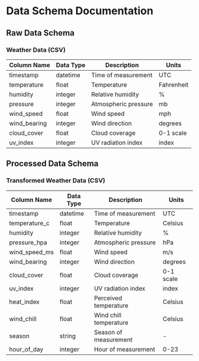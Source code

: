 # Data Schema Documentation

## Raw Data Schema

### Weather Data (CSV)
| Column Name   | Data Type | Description                    | Units      |
|--------------|-----------|--------------------------------|------------|
| timestamp    | datetime  | Time of measurement            | UTC        |
| temperature  | float     | Temperature                    | Fahrenheit |
| humidity     | integer   | Relative humidity              | %          |
| pressure     | integer   | Atmospheric pressure           | mb         |
| wind_speed   | float     | Wind speed                     | mph        |
| wind_bearing | integer   | Wind direction                 | degrees    |
| cloud_cover  | float     | Cloud coverage                 | 0-1 scale  |
| uv_index     | integer   | UV radiation index            | index      |

## Processed Data Schema

### Transformed Weather Data (CSV)
| Column Name      | Data Type | Description                    | Units      |
|-----------------|-----------|--------------------------------|------------|
| timestamp       | datetime  | Time of measurement            | UTC        |
| temperature_c   | float     | Temperature                    | Celsius    |
| humidity        | integer   | Relative humidity              | %          |
| pressure_hpa    | integer   | Atmospheric pressure           | hPa        |
| wind_speed_ms   | float     | Wind speed                     | m/s        |
| wind_bearing    | integer   | Wind direction                 | degrees    |
| cloud_cover     | float     | Cloud coverage                 | 0-1 scale  |
| uv_index        | integer   | UV radiation index            | index      |
| heat_index      | float     | Perceived temperature          | Celsius    |
| wind_chill      | float     | Wind chill temperature         | Celsius    |
| season          | string    | Season of measurement          | -          |
| hour_of_day     | integer   | Hour of measurement            | 0-23       |
